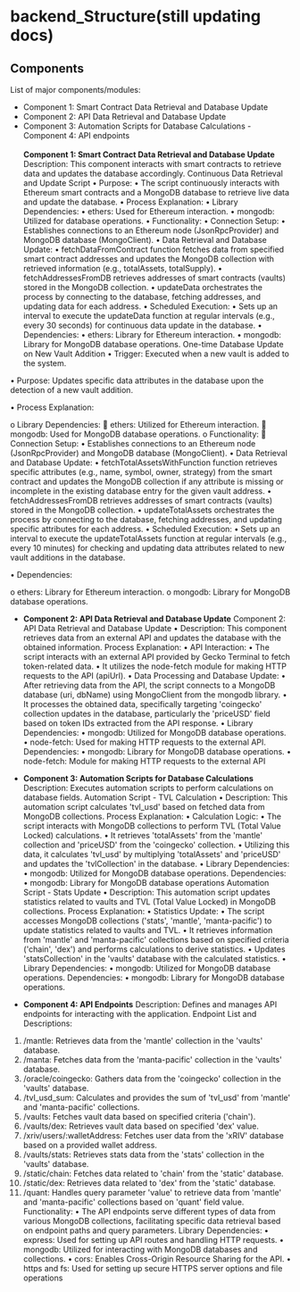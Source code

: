 # backend_Structure(still updating docs)
## Components
List of major components/modules:
- Component 1: Smart Contract Data Retrieval and Database Update
- Component 2: API Data Retrieval and Database Update
- Component 3: Automation Scripts for Database Calculations
-Component 4: API endpoints
<br><br>
**Component 1: Smart Contract Data Retrieval and Database Update**
  Description: This component interacts with smart contracts to retrieve data and updates the database accordingly.
  Continuous Data Retrieval and Update Script
•	Purpose:
•	The script continuously interacts with Ethereum smart contracts and a MongoDB database to retrieve live data and update the database.
•	Process Explanation:
•	Library Dependencies:
•	ethers: Used for Ethereum interaction.
•	mongodb: Utilized for database operations.
•	Functionality:
•	Connection Setup:
•	Establishes connections to an Ethereum node (JsonRpcProvider) and MongoDB database (MongoClient).
•	Data Retrieval and Database Update:
•	fetchDataFromContract function fetches data from specified smart contract addresses and updates the MongoDB collection with retrieved information (e.g., totalAssets, totalSupply).
•	fetchAddressesFromDB retrieves addresses of smart contracts (vaults) stored in the MongoDB collection.
•	updateData orchestrates the process by connecting to the database, fetching addresses, and updating data for each address.
•	Scheduled Execution:
•	Sets up an interval to execute the updateData function at regular intervals (e.g., every 30 seconds) for continuous data update in the database.
•	Dependencies:
•	ethers: Library for Ethereum interaction.
•	mongodb: Library for MongoDB database operations.
             One-time Database Update on New Vault Addition
•	Trigger: Executed when a new vault is added to the system.

•	Purpose: Updates specific data attributes in the database upon the detection of a new vault addition.

•	Process Explanation:

o	Library Dependencies:
	ethers: Utilized for Ethereum interaction.
	mongodb: Used for MongoDB database operations.
o	Functionality:
	Connection Setup:
•	Establishes connections to an Ethereum node (JsonRpcProvider) and MongoDB database (MongoClient).
•	Data Retrieval and Database Update:
•	fetchTotalAssetsWithFunction function retrieves specific attributes (e.g., name, symbol, owner, strategy) from the smart contract and updates the MongoDB collection if any attribute is missing or incomplete in the existing database entry for the given vault address.
•	fetchAddressesFromDB retrieves addresses of smart contracts (vaults) stored in the MongoDB collection.
•	updateTotalAssets orchestrates the process by connecting to the database, fetching addresses, and updating specific attributes for each address.
•	Scheduled Execution:
•	Sets up an interval to execute the updateTotalAssets function at regular intervals (e.g., every 10 minutes) for checking and updating data attributes related to new vault additions in the database.

•	Dependencies:

o	ethers: Library for Ethereum interaction.
o	mongodb: Library for MongoDB database operations.

- **Component 2: API Data Retrieval and Database Update**
  Component 2: API Data Retrieval and Database Update
•	Description: This component retrieves data from an external API and updates the database with the obtained information.
Process Explanation:
•	API Interaction:
•	The script interacts with an external API provided by Gecko Terminal to fetch token-related data.
•	It utilizes the node-fetch module for making HTTP requests to the API (apiUrl).
•	Data Processing and Database Update:
•	After retrieving data from the API, the script connects to a MongoDB database (uri, dbName) using MongoClient from the mongodb library.
•	It processes the obtained data, specifically targeting 'coingecko' collection updates in the database, particularly the 'priceUSD' field based on token IDs extracted from the API response.
•	Library Dependencies:
•	mongodb: Utilized for MongoDB database operations.
•	node-fetch: Used for making HTTP requests to the external API.
Dependencies:
•	mongodb: Library for MongoDB database operations.
•	node-fetch: Module for making HTTP requests to the external API

- **Component 3: Automation Scripts for Database Calculations**
  Description: Executes automation scripts to perform calculations on database fields.
Automation Script - TVL Calculation
•	Description: This automation script calculates 'tvl_usd' based on fetched data from MongoDB collections.
Process Explanation:
•	Calculation Logic:
•	The script interacts with MongoDB collections to perform TVL (Total Value Locked) calculations.
•	It retrieves 'totalAssets' from the 'mantle' collection and 'priceUSD' from the 'coingecko' collection.
•	Utilizing this data, it calculates 'tvl_usd' by multiplying 'totalAssets' and 'priceUSD' and updates the 'tvlCollection' in the database.
•	Library Dependencies:
•	mongodb: Utilized for MongoDB database operations.
Dependencies:
•	mongodb: Library for MongoDB database operations
Automation Script - Stats Update
•	Description: This automation script updates statistics related to vaults and TVL (Total Value Locked) in MongoDB collections.
Process Explanation:
•	Statistics Update:
•	The script accesses MongoDB collections ('stats', 'mantle', 'manta-pacific') to update statistics related to vaults and TVL.
•	It retrieves information from 'mantle' and 'manta-pacific' collections based on specified criteria ('chain', 'dex') and performs calculations to derive statistics.
•	Updates 'statsCollection' in the 'vaults' database with the calculated statistics.
•	Library Dependencies:
•	mongodb: Utilized for MongoDB database operations.
Dependencies:
•	mongodb: Library for MongoDB database operations.

- **Component 4: API Endpoints**
  Description: Defines and manages API endpoints for interacting with the application.
  Endpoint List and Descriptions:
1.	/mantle: Retrieves data from the 'mantle' collection in the 'vaults' database.
2.	/manta: Fetches data from the 'manta-pacific' collection in the 'vaults' database.
3.	/oracle/coingecko: Gathers data from the 'coingecko' collection in the 'vaults' database.
4.	/tvl_usd_sum: Calculates and provides the sum of 'tvl_usd' from 'mantle' and 'manta-pacific' collections.
5.	/vaults: Fetches vault data based on specified criteria ('chain').
6.	/vaults/dex: Retrieves vault data based on specified 'dex' value.
7.	/xriv/users/:walletAddress: Fetches user data from the 'xRIV' database based on a provided wallet address.
8.	/vaults/stats: Retrieves stats data from the 'stats' collection in the 'vaults' database.
9.	/static/chain: Fetches data related to 'chain' from the 'static' database.
10.	/static/dex: Retrieves data related to 'dex' from the 'static' database.
11.	/quant: Handles query parameter 'value' to retrieve data from 'mantle' and 'manta-pacific' collections based on 'quant' field value.
Functionality:
•	The API endpoints serve different types of data from various MongoDB collections, facilitating specific data retrieval based on endpoint paths and query parameters.
Library Dependencies:
•	express: Used for setting up API routes and handling HTTP requests.
•	mongodb: Utilized for interacting with MongoDB databases and collections.
•	cors: Enables Cross-Origin Resource Sharing for the API.
•	https and fs: Used for setting up secure HTTPS server options and file operations

